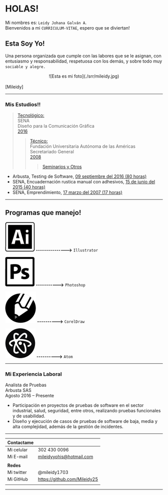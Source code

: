 # **HOLAS!**
Mi nombres es: `Leidy Johana Galván A`. <br/>
Bienvenidos a mi `CURRICULUM-VITAE`, espero que se diviertan!


## **Esta Soy Yo!**
Una persona organizada que cumple con las labores que se le asignan, con entusiasmo y responsabilidad,  respetuosa con los demás, y sobre todo muy `sociable y alegre.`

<center>![Esta es mi foto](./srr/mileidy.jpg) </center><br/>
 [Mileidy]

----------------------


### Mis Estudios!!

> [Tecnológico:]()			  
  SENA  
  Diseño para la Comunicación Gráfica <br/>
  [2016]()
>> [Técnico:]()				
Fundación Universitaria Autónoma de las Américas
					Secretariado General <br/>
					[2008]()
>>> [Seminarios y Otros]()
* Arbusta, Testing de Software, [09 septiembre del 2016 (80 horas)]()
* SENA, Encuadernación rustica manual con adhesivos, [15 de junio del 2015 (40 horas)]()
* SENA, Emprendimiento, [17 marzo del 2007 (17 horas)]()

--------------------------

## Programas que manejo!

![Illustrator](./srr/illus.jpg)
 **--------------->** `Illustrator`

![Photoshop](./srr/photoshop.jpg)
  **----------->** `Photoshop`

![Corel](./srr/corel.jpg)
   **---------->**  `CorelDraw`

![Atom](./srr/atom.jpg)
   **---------->**  `Atom`

<hr/>

### Mi Experiencia Laboral

  Analista de Pruebas 		
  Arbusta SAS <br/>
  Agosto 2016 – Presente

* Participación en proyectos de pruebas de software en el sector industrial, salud, seguridad, entre otros, realizando pruebas funcionales y de usabilidad.
* Diseño y ejecución de casos de pruebas de software de baja, media y alta complejidad, además de la gestión de incidentes.

---------

|Contactame|  |
| ------ | ----------- |
| Mi celular | 302 430 0096|
| Mi E-mail | mileidyyohis@hotmail.com|
|||
|**Redes**|  |
| Mi twitter  | @mileidy1703|
| Mi GitHub | https://github.com/Mileidy25 |
||||

------------------------
